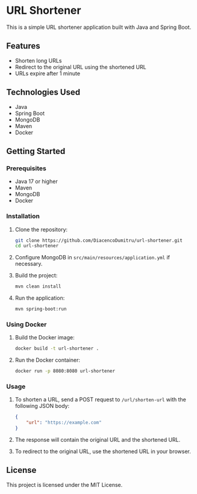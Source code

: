 # URL Shortener

This is a simple URL shortener application built with Java and Spring Boot.

## Features

- Shorten long URLs
- Redirect to the original URL using the shortened URL
- URLs expire after 1 minute

## Technologies Used

- Java
- Spring Boot
- MongoDB
- Maven
- Docker

## Getting Started

### Prerequisites

- Java 17 or higher
- Maven
- MongoDB
- Docker

### Installation

1. Clone the repository:
    ```sh
    git clone https://github.com/DiacencoDumitru/url-shortener.git
    cd url-shortener
    ```

2. Configure MongoDB in `src/main/resources/application.yml` if necessary.

3. Build the project:
    ```sh
    mvn clean install
    ```

4. Run the application:
    ```sh
    mvn spring-boot:run
    ```

### Using Docker

1. Build the Docker image:
    ```sh
    docker build -t url-shortener .
    ```

2. Run the Docker container:
    ```sh
    docker run -p 8080:8080 url-shortener
    ```

### Usage

1. To shorten a URL, send a POST request to `/url/shorten-url` with the following JSON body:
    ```json
    {
        "url": "https://example.com"
    }
    ```

2. The response will contain the original URL and the shortened URL.

3. To redirect to the original URL, use the shortened URL in your browser.

## License

This project is licensed under the MIT License.